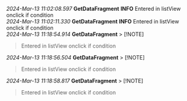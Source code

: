 
 *2024-Mar-13 11:02:08.597*   **GetDataFragment**   **INFO** 
 Entered in listView onclick if condition
 <br>
 *2024-Mar-13 11:02:11.330*   **GetDataFragment**   **INFO** 
 Entered in listView onclick if condition
 <br>
 *2024-Mar-13 11:18:54.914*   **GetDataFragment** > [!NOTE]
> Entered in listView onclick if condition  
 
 *2024-Mar-13 11:18:56.504*   **GetDataFragment** > [!NOTE]
> Entered in listView onclick if condition  
 
 *2024-Mar-13 11:18:58.817*   **GetDataFragment** > [!NOTE]
> Entered in listView onclick if condition  
 
